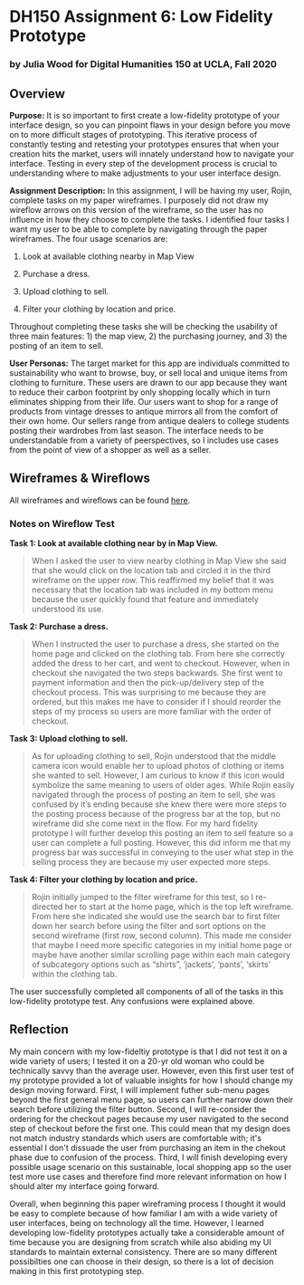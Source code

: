# DH150 Assignment 6: Low Fidelity Prototype

### by Julia Wood for Digital Humanities 150 at UCLA, Fall 2020 


## Overview

**Purpose:** It is so important to first create a low-fidelity prototype of your interface design, so you can pinpoint flaws in your design before you move on to more difficult stages of prototyping. This iterative process of constantly testing and retesting your prototypes ensures that when your creation hits the market, users will innately understand how to navigate your interface. Testing in every step of the development process is crucial to understanding where to make adjustments to your user interface design. 

**Assignment Description:** In this assignment, I will be having my user, Rojin, complete tasks on my paper wireframes. I purposely did not draw my wireflow arrows on this version of the wireframe, so the user has no influence in how they choose to complete the tasks. I identified four tasks I want my user to be able to complete by navigating through the paper wireframes. The four usage scenarios are:    

1. Look at available clothing nearby in Map View  
 
2. Purchase a dress.   

3. Upload clothing to sell.

4. Filter your clothing by location and price.

Throughout completing these tasks she will be checking the usability of three main features: 1) the map view, 2) the purchasing journey, and 3) the posting of an item to sell. 

**User Personas:** The target market for this app are individuals committed to sustainability who want to browse, buy, or sell local and unique items from clothing to furniture. These users are drawn to our app because they want to reduce their carbon footprint by only shopping locally which in turn eliminates shipping from their life. Our users want to shop for a range of products from vintage dresses to antique mirrors all from the comfort of their own home. Our sellers range from antique dealers to college students posting their wardrobes from last season. The interface needs to be understandable from a variety of peerspectives, so I includes use cases from the point of view of a shopper as well as a seller. 



## Wireframes & Wireflows

All wireframes and wireflows can be found [here](https://docs.google.com/presentation/d/14I6syQIHZ066PEa7G0XNARaJVJX5WeURCuqU0xHJTFk/edit?usp=sharing).

### Notes on Wireflow Test

**Task 1: Look at available clothing near by in Map View.**
>  When I asked the user to view nearby clothing in Map View she said that she would click on the location tab and circled it in the third wireframe on the upper row. This reaffirmed my belief that it was necessary that the location tab was included in my bottom menu because the user quickly found that feature and immediately understood its use. 

**Task 2: Purchase a dress.**
> When I instructed the user to purchase a dress, she started on the home page and clicked on the clothing tab. From here she correctly added the dress to her cart, and went to checkout. However, when in checkout she navigated the two steps backwards. She first went to payment information and then the pick-up/delivery step of the checkout process. This was surprising to me because they are ordered, but this makes me have to consider if I should reorder the steps of my process so users are more familiar with the order of checkout. 

**Task 3: Upload clothing to sell.**
> As for uploading clothing to sell, Rojin understood that the middle camera icon would enable her to upload photos of clothing or items she wanted to sell. However, I am curious to know if this icon would symbolize the same meaning to users of older ages. While Rojin easily navigated through the process of posting an item to sell, she was confused by it’s ending because she knew there were more steps to the posting process because of the progress bar at the top, but no wireframe did she come next in the flow. For my hard fidelity prototype I will further develop this posting an item to sell feature so a user can complete a full posting. However, this did inform me that my progress bar was successful in conveying to the user what step in the selling process they are because my user expected more steps.  

**Task 4: Filter your clothing by location and price.**
> Rojin initially jumped to the filter wireframe for this test, so I re-directed her to start at the home page, which is the top left wireframe. From here she indicated she would use the search bar to first filter down her search before using the filter and sort options on the second wireframe (first row, second column). This made me consider that maybe I need more specific categories in my initial home page or maybe have another similar scrolling page within each main category of subcategory options such as “shirts”, ‘jackets’, ‘pants’, ‘skirts’ within the clothing tab.


The user successfully completed all components of all of the tasks in this low-fidelity prototype test. Any confusions were explained above. 

## Reflection
My main concern with my low-fideltiy prototype is that I did not test it on a wide variety of users; I tested it on a 20-yr old woman who could be technically savvy than the average user. However, even this first user test of my prototype provided a lot of valuable insights for how I should change my design moving forward. First, I will implement futher sub-menu pages beyond the first general menu page, so users can further narrow down their search before utilizing the filter button. Second, I will re-consider the ordering for the checkout pages because my user navigated to the second step of checkout before the first one. This could mean that my design does not match industry standards which users are comfortable with; it's essential I don't dissuade the user from purchasing an item in the chekout phase due to confusion of the process. Third, I will finish developing every possible usage scenario on this sustainable, local shopping app so the user test more use cases and therefore find more relevant information on how I should alter my interface going forward. 

Overall, when beginning this paper wireframing process I thought it would be easy to complete because of how familiar I am with a wide variety of user interfaces, being on technology all the time. However, I learned developing low-fidelity prototypes actually take a considerable amount of time because you are designing from scratch while also abiding my UI standards to maintain external consistency. There are so many different possibilties one can choose in their design, so there is a lot of decision making in this first prototyping step. 


